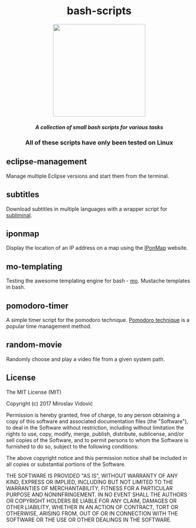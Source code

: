 <div align="center">

# bash-scripts

<img src="http://icons.iconarchive.com/icons/alecive/flatwoken/512/Apps-Terminal-Pc-104-icon.png" height="250px" width="250px">

##### A collection of small bash scripts for various tasks

### All of these scripts have only been tested on Linux

</div>

## eclipse-management
Manage multiple Eclipse versions and start them from the terminal.

## subtitles
Download subtitles in multiple languages with a wrapper script for [subliminal](https://github.com/Diaoul/subliminal).

## iponmap
Display the location of an IP address on a map using the [IPonMap](https://en.iponmap.com/) website.

## mo-templating
Testing the awesome templating engine for bash - [mo](https://github.com/tests-always-included/mo). Mustache templates in bash.

## pomodoro-timer
A simple timer script for the pomodoro technique. [Pomodoro technique](https://en.wikipedia.org/wiki/Pomodoro_Technique) is a popular time management method.

## random-movie
Randomly choose and play a video file from a given system path.

## License

The MIT License (MIT)

Copyright (c) 2017 Miroslav Vidović

Permission is hereby granted, free of charge, to any person obtaining a copy
of this software and associated documentation files (the "Software"), to deal
in the Software without restriction, including without limitation the rights
to use, copy, modify, merge, publish, distribute, sublicense, and/or sell
copies of the Software, and to permit persons to whom the Software is
furnished to do so, subject to the following conditions:

The above copyright notice and this permission notice shall be included in all
copies or substantial portions of the Software.

THE SOFTWARE IS PROVIDED "AS IS", WITHOUT WARRANTY OF ANY KIND, EXPRESS OR
IMPLIED, INCLUDING BUT NOT LIMITED TO THE WARRANTIES OF MERCHANTABILITY,
FITNESS FOR A PARTICULAR PURPOSE AND NONINFRINGEMENT. IN NO EVENT SHALL THE
AUTHORS OR COPYRIGHT HOLDERS BE LIABLE FOR ANY CLAIM, DAMAGES OR OTHER
LIABILITY, WHETHER IN AN ACTION OF CONTRACT, TORT OR OTHERWISE, ARISING FROM,
OUT OF OR IN CONNECTION WITH THE SOFTWARE OR THE USE OR OTHER DEALINGS IN THE
SOFTWARE.

